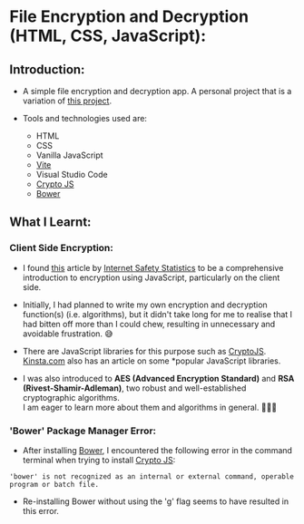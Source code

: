 # File Encryption and Decryption (HTML, CSS, JavaScript):

## Introduction:

- A simple file encryption and decryption app. A personal project that is a variation of [this project](https://github.com/nadupoy/File-Encryption-and-Decryption).

- Tools and technologies used are:
  - HTML
  - CSS
  - Vanilla JavaScript
  - [Vite](https://vitejs.dev/)
  - Visual Studio Code
  - [Crypto JS](https://github.com/brix/crypto-js?utm_source=cdnjs&utm_medium=cdnjs_link&utm_campaign=cdnjs_library)
  - [Bower](https://bower.io/)

## What I Learnt:

### Client Side Encryption:

- I found [this](https://www.internetsafetystatistics.com/javascript-encryption-guide/) article by [Internet Safety Statistics](https://www.internetsafetystatistics.com/) to be a comprehensive introduction to encryption using JavaScript, particularly on the client side.

- Initially, I had planned to write my own encryption and decryption function(s) (i.e. algorithms), but it didn't take long for me to realise that I had bitten off more than I could chew, resulting in unnecessary and avoidable frustration. 😅

- There are JavaScript libraries for this purpose such as [CryptoJS](https://cdnjs.com/libraries/crypto-js). [Kinsta.com](https://kinsta.com/blog/javascript-libraries/) also has an article on some \*popular JavaScript libraries.

- I was also introduced to **AES (Advanced Encryption Standard)** and **RSA (Rivest-Shamir-Adleman)**, two robust and well-established cryptographic algorithms. <br/>
  I am eager to learn more about them and algorithms in general. 👩🏽‍🏫

### 'Bower' Package Manager Error:

- After installing [Bower](https://bower.io/), I encountered the following error in the command terminal when trying to install [Crypto JS](https://github.com/brix/crypto-js?utm_source=cdnjs&utm_medium=cdnjs_link&utm_campaign=cdnjs_library):

```
'bower' is not recognized as an internal or external command, operable program or batch file.
```

- Re-installing Bower without using the 'g' flag seems to have resulted in this error.
